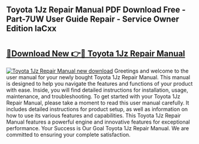 ## Toyota 1Jz Repair Manual PDF Download Free - Part-7UW User Guide Repair - Service Owner Edition laCxx

# <h2><a href="http://bc56771.oget.top/?id=Toyota+1Jz+Repair+Manual">🔗Download New 👉🔴 Toyota 1Jz Repair Manual</a></h2>

[![Toyota 1Jz Repair Manual new download](https://i.imgur.com/5g1atiW.png)](http://bc56771.oget.top/?id=Toyota+1Jz+Repair+Manual)
Greetings and welcome to the user manual for your newly bought Toyota 1Jz Repair Manual. This manual is designed to help you navigate the features and functions of your product with ease. Inside, you will find detailed instructions for installation, usage, maintenance, and troubleshooting. To get started with your Toyota 1Jz Repair Manual, please take a moment to read this user manual carefully. It includes detailed instructions for product setup, as well as information on how to use its various features and capabilities. This Toyota 1Jz Repair Manual features a powerful engine and innovative features for exceptional performance. Your Success is Our Goal Toyota 1Jz Repair Manual. We are committed to ensuring your complete satisfaction.
